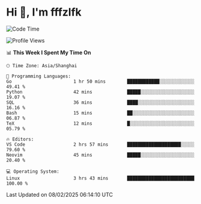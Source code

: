 # Hi 👋, I'm fffzlfk

<!--START_SECTION:waka-->
![Code Time](http://img.shields.io/badge/Code%20Time-1%2C213%20hrs%2017%20mins-blue)

![Profile Views](http://img.shields.io/badge/Profile%20Views-0-blue)

📊 **This Week I Spent My Time On** 

```text
🕑︎ Time Zone: Asia/Shanghai

💬 Programming Languages: 
Go                       1 hr 50 mins        ████████████░░░░░░░░░░░░░   49.41 % 
Python                   42 mins             █████░░░░░░░░░░░░░░░░░░░░   19.07 % 
SQL                      36 mins             ████░░░░░░░░░░░░░░░░░░░░░   16.16 % 
Bash                     15 mins             ██░░░░░░░░░░░░░░░░░░░░░░░   06.87 % 
TeX                      12 mins             █░░░░░░░░░░░░░░░░░░░░░░░░   05.79 % 

🔥 Editors: 
VS Code                  2 hrs 57 mins       ████████████████████░░░░░   79.60 % 
Neovim                   45 mins             █████░░░░░░░░░░░░░░░░░░░░   20.40 % 

💻 Operating System: 
Linux                    3 hrs 43 mins       █████████████████████████   100.00 % 
```


 Last Updated on 08/02/2025 06:14:10 UTC
<!--END_SECTION:waka-->
